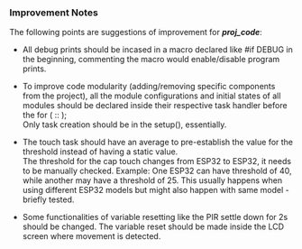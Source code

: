### Improvement Notes
<p> The following points are suggestions of improvement for <i><b>proj_code</b></i>: </p>
<ul>
    <li> <p>   
        All debug prints should be incased in a macro declared like #if DEBUG in the beginning, commenting the macro would enable/disable program prints.   
    </p> </li>
    <li> <p>  
        To improve code modularity (adding/removing specific components from the project), all the module configurations and initial states of all modules should be                       declared inside their respective task handler before the for ( :: );   <br>   
        Only task creation should be in the setup(), essentially.   
    </p> </li>
    <li> <p>   
        The touch task should have an average to pre-establish the value for the threshold instead of having a static value.   <br>   
        The threshold for the cap touch changes from ESP32 to ESP32, it needs to be manually checked. Example: One ESP32 can have threshold of 40, while another may have a 
        threshold of 25. This usually happens when using different ESP32 models but might also happen with same model - briefly tested.   
    </p> </li>
    <li> <p>   
        Some functionalities of variable resetting like the PIR settle down for 2s should be changed. The variable reset should be made inside the LCD screen where movement 
        is detected.   
    </p> </li>
</ul>

